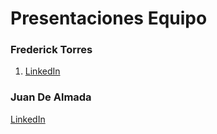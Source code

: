 # Presentaciones Equipo
### Frederick Torres
1. [LinkedIn](https://www.linkedin.com/in/frederick-damian-torres-cando-43a4b9325)

### Juan De Almada
[LinkedIn](linkedin.com/in/juan-manuel-alejandro-de-almada-arteaga-464597350)
